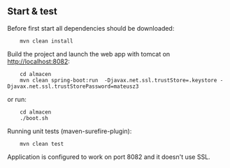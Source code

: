 ## Start & test

Before first start all dependencies should be downloaded:

```
    mvn clean install
```

Build the project and launch the web app with tomcat on [http://localhost:8082](http://localhost:8082):

```
    cd almacen
    mvn clean spring-boot:run  -Djavax.net.ssl.trustStore=.keystore -Djavax.net.ssl.trustStorePassword=mateusz3
```
or run:
```
    cd almacen
    ./boot.sh
```

Running unit tests (maven-surefire-plugin):
    

```
    mvn clean test
```

Application is configured to work on port 8082 and it doesn't use SSL.
